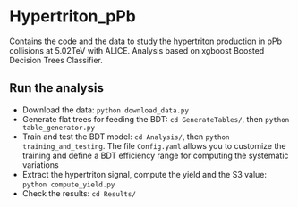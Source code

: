 # Hypertriton_pPb

Contains the code and the data to study the hypertriton production in pPb collisions at 5.02TeV with ALICE. Analysis based on xgboost Boosted Decision Trees Classifier.
## Run the analysis
- Download the data: `python download_data.py`
- Generate flat trees for feeding the BDT: `cd GenerateTables/`, then `python table_generator.py`
- Train and test the BDT model: `cd Analysis/`, then `python training_and_testing`. The file `Config.yaml` allows you to customize the training and define a BDT      efficiency range for computing the systematic variations
- Extract the hypertriton signal, compute the yield and the S3 value: `python compute_yield.py`
- Check the results: `cd Results/`
